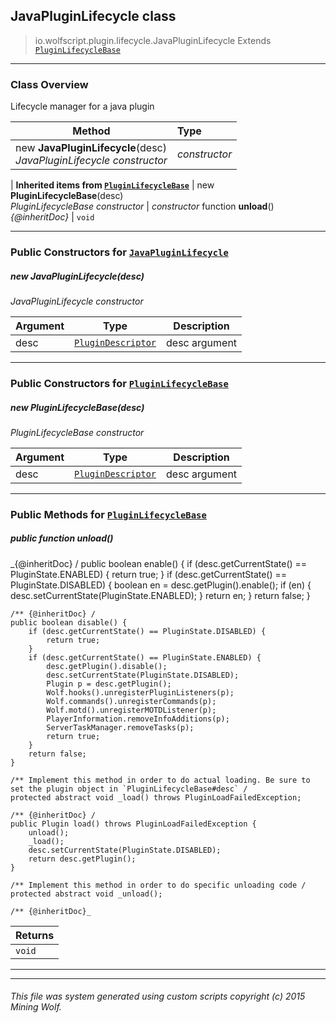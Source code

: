 ## JavaPluginLifecycle __class__

>io.wolfscript.plugin.lifecycle.JavaPluginLifecycle
>Extends [`PluginLifecycleBase`](PluginLifecycleBase.md)

---

### Class Overview

Lifecycle manager for a java plugin

Method | Type   
--- | :--- 
new __JavaPluginLifecycle__(desc) <br> _JavaPluginLifecycle constructor_ | _constructor_
 |
__Inherited items from [`PluginLifecycleBase`](PluginLifecycleBase.md)__ |
new __PluginLifecycleBase__(desc) <br> _PluginLifecycleBase constructor_ | _constructor_
 function __unload__() <br> _{@inheritDoc}_ | `void`





---

### Public Constructors for [`JavaPluginLifecycle`](JavaPluginLifecycle.md)

##### <a id='javapluginlifecycle'></a>new __JavaPluginLifecycle__(desc) 

_JavaPluginLifecycle constructor_

Argument | Type | Description  
--- | --- | --- 
desc | [`PluginDescriptor`](..\PluginDescriptor.md) | desc argument

---
### Public Constructors for [`PluginLifecycleBase`](PluginLifecycleBase.md)

##### <a id='pluginlifecyclebase'></a>new __PluginLifecycleBase__(desc) 

_PluginLifecycleBase constructor_

Argument | Type | Description  
--- | --- | --- 
desc | [`PluginDescriptor`](..\PluginDescriptor.md) | desc argument

---

### Public Methods for [`PluginLifecycleBase`](PluginLifecycleBase.md)

##### <a id='unload'></a>public  function __unload__()

_{@inheritDoc} /
    public boolean enable() {
        if (desc.getCurrentState() == PluginState.ENABLED) {
            return true;
        }
        if (desc.getCurrentState() == PluginState.DISABLED) {
            boolean en = desc.getPlugin().enable();
            if (en) {
                desc.setCurrentState(PluginState.ENABLED);
            }
            return en;
        }
        return false;
    }

    /** {@inheritDoc} /
    public boolean disable() {
        if (desc.getCurrentState() == PluginState.DISABLED) {
            return true;
        }
        if (desc.getCurrentState() == PluginState.ENABLED) {
            desc.getPlugin().disable();
            desc.setCurrentState(PluginState.DISABLED);
            Plugin p = desc.getPlugin();
            Wolf.hooks().unregisterPluginListeners(p);
            Wolf.commands().unregisterCommands(p);
            Wolf.motd().unregisterMOTDListener(p);
            PlayerInformation.removeInfoAdditions(p);
            ServerTaskManager.removeTasks(p);
            return true;
        }
        return false;
    }

    /** Implement this method in order to do actual loading. Be sure to set the plugin object in `PluginLifecycleBase#desc` /
    protected abstract void _load() throws PluginLoadFailedException;

    /** {@inheritDoc} /
    public Plugin load() throws PluginLoadFailedException {
        unload();
        _load();
        desc.setCurrentState(PluginState.DISABLED);
        return desc.getPlugin();
    }

    /** Implement this method in order to do specific unloading code /
    protected abstract void _unload();

    /** {@inheritDoc}_

Returns | 
--- | 
`void` |


---


---


###### This file was system generated using custom scripts copyright (c) 2015 Mining Wolf.
	

